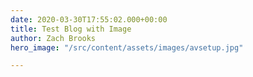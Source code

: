 ```yaml
---
date: 2020-03-30T17:55:02.000+00:00
title: Test Blog with Image
author: Zach Brooks
hero_image: "/src/content/assets/images/avsetup.jpg"

---
```

